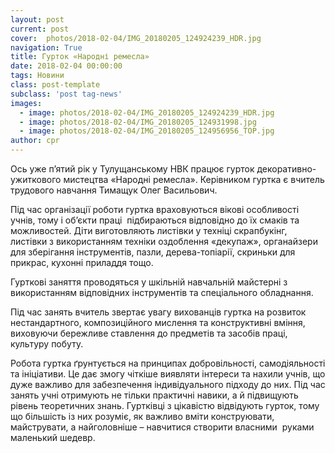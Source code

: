 ```yaml
---
layout: post
current: post
cover:  photos/2018-02-04/IMG_20180205_124924239_HDR.jpg
navigation: True
title: Гурток «Народні ремесла»
date: 2018-02-04 00:00:00
tags: Новини
class: post-template
subclass: 'post tag-news'
images:
  - image: photos/2018-02-04/IMG_20180205_124924239_HDR.jpg
  - image: photos/2018-02-04/IMG_20180205_124931998.jpg
  - image: photos/2018-02-04/IMG_20180205_124956956_TOP.jpg
author: cpr
---
```


Ось уже п’ятий рік у Тулущанському НВК працює гурток декоративно-ужиткового мистецтва «Народні ремесла». Керівником гуртка є вчитель трудового навчання Тимащук Олег Васильович.

Під час організації роботи гуртка враховуються вікові особливості учнів, тому і об’єкти праці  підбираються відповідно до їх смаків та можливостей. Діти виготовляють листівки у техніці скрапбукінг, листівки з використанням техніки оздоблення «декупаж», органайзери для зберігання інструментів, пазли, дерева-топіарії, скриньки для прикрас, кухонні приладдя тощо.

Гурткові заняття проводяться у шкільній навчальній майстерні з використанням відповідних інструментів та спеціального обладнання.

Під час занять вчитель звертає увагу вихованців гуртка на розвиток нестандартного, композиційного мислення та конструктивні вміння, виховуючи бережливе ставлення до предметів та засобів праці, культуру побуту.

Робота гуртка ґрунтується на принципах добровільності, самодіяльності та ініціативи. Це дає змогу чіткіше виявляти інтереси та нахили учнів, що дуже важливо для забезпечення індивідуального підходу до них. Під час занять учні отримують не тільки практичні навики, а й підвищують рівень теоретичних знань. Гуртківці з цікавістю відвідують гурток, тому що більшість із них розуміє, як важливо вміти конструювати, майструвати, а найголовніше &#8211; навчитися створити власними  руками маленький шедевр.
